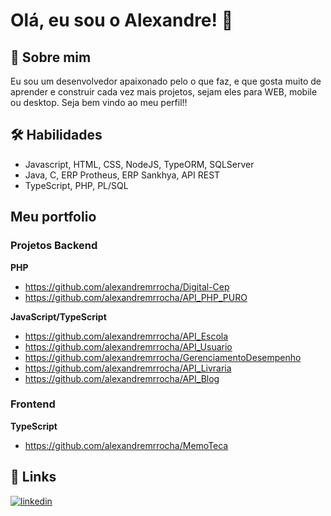 # Olá, eu sou o Alexandre! 👋

## 🚀 Sobre mim

Eu sou um desenvolvedor apaixonado pelo o que faz, e que gosta muito
de aprender e construir cada vez mais projetos, sejam eles para WEB, mobile
ou desktop. Seja bem vindo ao meu perfil!!

## 🛠 Habilidades

- Javascript, HTML, CSS, NodeJS, TypeORM, SQLServer 
- Java, C, ERP Protheus, ERP Sankhya, API REST
- TypeScript, PHP, PL/SQL

## Meu portfolio
### Projetos Backend
**PHP**

- https://github.com/alexandremrrocha/Digital-Cep
- https://github.com/alexandremrrocha/API_PHP_PURO

**JavaScript/TypeScript**

- https://github.com/alexandremrrocha/API_Escola
- https://github.com/alexandremrrocha/API_Usuario
- https://github.com/alexandremrrocha/GerenciamentoDesempenho
- https://github.com/alexandremrrocha/API_Livraria
- https://github.com/alexandremrrocha/API_Blog

### Frontend
**TypeScript**

- https://github.com/alexandremrrocha/MemoTeca

## 🔗 Links

[![linkedin](https://img.shields.io/badge/linkedin-0A66C2?style=for-the-badge&logo=linkedin&logoColor=white)](https://www.linkedin.com/in/alexandre-miranda-rezende-rocha-3a69131a0/)
